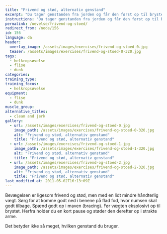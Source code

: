 ```yaml
---
title: "Frivend og stød, alternativ genstand"
excerpt: "Du tager genstanden fra jorden og får den først op til brystet, inden du støder den op over hovedet i strakte arme. Sørg for at komme godt ned i knæ, spænd i kropsstammen og bevægelsen op skal være hurtig og eksplosiv."
instructions: "Du tager genstanden fra jorden og får den først op til brystet, inden du støder den op over hovedet i strakte arme. Sørg for at komme godt ned i knæ, spænd i kropsstammen og bevægelsen op skal være hurtig og eksplosiv."
permalink: /oevelse/frivend-og-stoed/
redirect_from: /node/156
id: 156
language: da
header:
  overlay_image: /assets/images/exercises/frivend-og-stoed-0.jpg
  teaser: /assets/images/exercises/frivend-og-stoed-0-320.jpg
tags:
  - helkropsøvelse
  - flise
  - dunk
categories:
training_type: 
training_focus: 
  - helkropsøvelse
equipment:
  - flise
  - dunk
muscle_group:
alternative_titles:
  - clean and jerk
gallery:
  - url: /assets/images/exercises/frivend-og-stoed-0.jpg
    image_path: /assets/images/exercises/frivend-og-stoed-0-320.jpg
    alt: "Frivend og stød, alternativ genstand"
    title: "Frivend og stød, alternativ genstand"
  - url: /assets/images/exercises/frivend-og-stoed-1.jpg
    image_path: /assets/images/exercises/frivend-og-stoed-1-320.jpg
    alt: "Frivend og stød, alternativ genstand"
    title: "Frivend og stød, alternativ genstand"
  - url: /assets/images/exercises/frivend-og-stoed-2.jpg
    image_path: /assets/images/exercises/frivend-og-stoed-2-320.jpg
    alt: "Frivend og stød, alternativ genstand"
    title: "Frivend og stød, alternativ genstand"
last_modified_at: 2011-05-02T16:13:09Z
---
```


Bevægelsen er ligesom frivend og stød, men med en lidt mindre håndterlig vægt. Sørg for at komme godt ned i benene på flad fod, hvor numsen skal godt tilbage. Spænd godt op i maven (bracing). Før vægten eksplosivt op til brystet. Herfra holder du en kort pause og støder den derefter op i strakte arme.

Det betyder ikke så meget, hvilken genstand du bruger.

